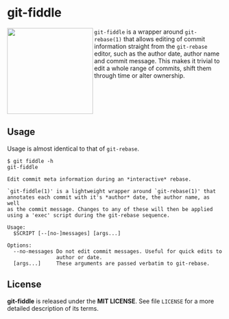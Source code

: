# git-fiddle

<img
  src="https://upload.wikimedia.org/wikipedia/commons/thumb/d/da/The_Cat_and_the_Fiddle.png/760px-The_Cat_and_the_Fiddle.png"
  height="200"
  align="left"
  />

`git-fiddle` is a wrapper around `git-rebase(1)` that allows editing of commit
information straight from the `git-rebase` editor, such as the author date,
author name and commit message. This makes it trivial to edit a whole range
of commits, shift them through time or alter ownership.

<br clear="left"/>

## Usage

Usage is almost identical to that of `git-rebase`.

```
$ git fiddle -h
git-fiddle

Edit commit meta information during an *interactive* rebase.

`git-fiddle(1)' is a lightweight wrapper around `git-rebase(1)' that
annotates each commit with it's *author* date, the author name, as well
as the commit message. Changes to any of these will then be applied
using a 'exec' script during the git-rebase sequence.

Usage:
  $SCRIPT [--[no-]messages] [args...]

Options:
  --no-messages Do not edit commit messages. Useful for quick edits to
                author or date.
  [args...]     These arguments are passed verbatim to git-rebase.
```

## License

<strong>git-fiddle</strong> is released under the **MIT LICENSE**.
See file `LICENSE` for a more detailed description of its terms.
